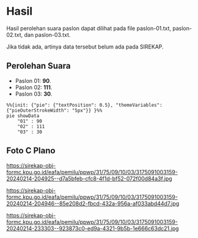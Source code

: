 # Hasil

Hasil perolehan suara paslon dapat dilihat pada file paslon-01.txt, paslon-02.txt, dan paslon-03.txt.

Jika tidak ada, artinya data tersebut belum ada pada SIREKAP.

## Perolehan Suara

 * Paslon 01: **90**.
 * Paslon 02: **111**.
 * Paslon 03: **30**.

```mermaid
%%{init: {"pie": {"textPosition": 0.5}, "themeVariables": {"pieOuterStrokeWidth": "5px"}} }%%
pie showData
    "01" : 90
    "02" : 111
    "03" : 30
```
## Foto C Plano

https://sirekap-obj-formc.kpu.go.id/eafa/pemilu/ppwp/31/75/09/10/03/3175091003159-20240214-204925--d7a5bfeb-cfc8-4f1d-bf52-072f00d84a3f.jpg

https://sirekap-obj-formc.kpu.go.id/eafa/pemilu/ppwp/31/75/09/10/03/3175091003159-20240214-204946--85e208d2-fbcd-432a-956a-af033abd44d7.jpg

https://sirekap-obj-formc.kpu.go.id/eafa/pemilu/ppwp/31/75/09/10/03/3175091003159-20240214-233303--923873c0-ed9a-4321-9b5b-1e666c63dc21.jpg

